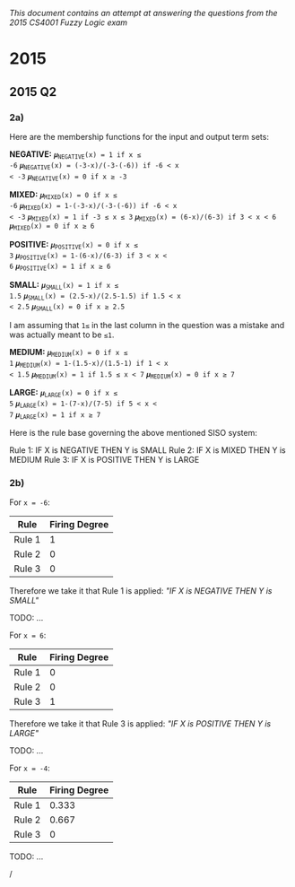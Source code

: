 
*This document contains an attempt at answering the questions from the 2015 CS4001 Fuzzy Logic exam*

# 2015

## 2015 Q2

### 2a)

Here are the membership functions for the input and output term sets:

**NEGATIVE:**
<code>𝝁<sub>NEGATIVE</sub>(x) = 1 if x ≤ -6</code>
<code>𝝁<sub>NEGATIVE</sub>(x) = (-3-x)/(-3-(-6)) if -6 < x < -3</code>
<code>𝝁<sub>NEGATIVE</sub>(x) = 0 if x ≥ -3</code>

**MIXED:**
<code>𝝁<sub>MIXED</sub>(x) = 0 if x ≤ -6</code>
<code>𝝁<sub>MIXED</sub>(x) = 1-(-3-x)/(-3-(-6)) if -6 < x < -3</code>
<code>𝝁<sub>MIXED</sub>(x) = 1 if -3 ≤ x ≤ 3</code>
<code>𝝁<sub>MIXED</sub>(x) = (6-x)/(6-3) if 3 < x < 6</code>
<code>𝝁<sub>MIXED</sub>(x) = 0 if x ≥ 6</code>

**POSITIVE:**
<code>𝝁<sub>POSITIVE</sub>(x) = 0 if x ≤ 3</code>
<code>𝝁<sub>POSITIVE</sub>(x) = 1-(6-x)/(6-3) if 3 < x < 6</code>
<code>𝝁<sub>POSITIVE</sub>(x) = 1 if x ≥ 6</code>

**SMALL:**
<code>𝝁<sub>SMALL</sub>(x) = 1 if x ≤ 1.5</code>
<code>𝝁<sub>SMALL</sub>(x) = (2.5-x)/(2.5-1.5) if 1.5 < x < 2.5</code>
<code>𝝁<sub>SMALL</sub>(x) = 0 if x ≥ 2.5</code>

I am assuming that `1≤` in the last column in the question was a mistake and was actually meant to be `≤1`.

**MEDIUM:**
<code>𝝁<sub>MEDIUM</sub>(x) = 0 if x ≤ 1</code>
<code>𝝁<sub>MEDIUM</sub>(x) = 1-(1.5-x)/(1.5-1) if 1 < x < 1.5</code>
<code>𝝁<sub>MEDIUM</sub>(x) = 1 if 1.5 ≤ x < 7</code>
<code>𝝁<sub>MEDIUM</sub>(x) = 0 if x ≥ 7</code>

**LARGE:**
<code>𝝁<sub>LARGE</sub>(x) = 0 if x ≤ 5</code>
<code>𝝁<sub>LARGE</sub>(x) = 1-(7-x)/(7-5) if 5 < x < 7</code>
<code>𝝁<sub>LARGE</sub>(x) = 1 if x ≥ 7</code>

Here is the rule base governing the above mentioned SISO system:

Rule 1: IF X is NEGATIVE THEN Y is SMALL
Rule 2: IF X is MIXED THEN Y is MEDIUM
Rule 3: IF X is POSITIVE THEN Y is LARGE

### 2b)

For `x = -6`:

|Rule  |Firing Degree|
|------|-------------|
|Rule 1|            1|
|Rule 2|            0|
|Rule 3|            0|

Therefore we take it that Rule 1 is applied:
*"IF X is NEGATIVE THEN Y is SMALL"*

TODO: ...

For `x = 6`:

|Rule  |Firing Degree|
|------|-------------|
|Rule 1|            0|
|Rule 2|            0|
|Rule 3|            1|

Therefore we take it that Rule 3 is applied:
*"IF X is POSITIVE THEN Y is LARGE"*

TODO: ...

For `x = -4`:

|Rule  |Firing Degree|
|------|-------------|
|Rule 1|        0.333|
|Rule 2|        0.667|
|Rule 3|            0|

TODO: ...








/
